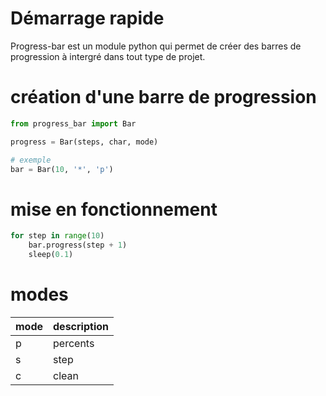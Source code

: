 # Démarrage rapide

Progress-bar est un module python qui permet de créer des barres de progression à intergré dans tout type de projet.

# création d'une barre de progression

```python
from progress_bar import Bar

progress = Bar(steps, char, mode)

# exemple
bar = Bar(10, '*', 'p')
```

# mise en fonctionnement

```python
for step in range(10)
    bar.progress(step + 1)
    sleep(0.1)
```

# modes

| mode | description |
| ---- | ----------- |
| p    | percents    |
| s    | step        |
| c    | clean       |